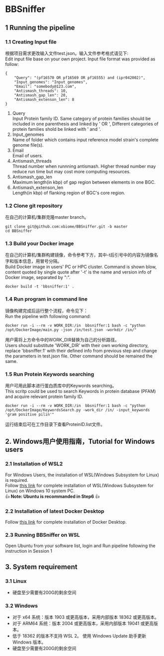 # BBSniffer

## 1 Running the pipeline

### 1.1 Creating Input file
根据项目需求更改输入文件test.json。输入文件参考格式请见下:<br>
Edit input file base on your own project. Input file format was provided as follow:
```
{
    "Query": "(pf16570 OR pf16569 OR pf16555) and (ipr042002)",
    "Input_genomes": "Input_genomes",
    "Email": "somebody@123.com",
    "Antismash_threads": 10,
    "Antismash_gap_len": 20,
    "Antismash_extenson_len": 8
}
```
1. Query<br>
	Input Protein family ID. Same category of protein families should be included in one parenthesis and linked by ' OR ', Different categories of protein families shold be linked with ' and '.
2. Input_genomes<br>
	Name of folder which contains input reference model strain's complete genome file(s).
3. Email<br>
	Email of users.
4. Antismash_threads<br>
	Thread number when runnning antismash. Higher thread number may reduce run time but may cost more computing resources.
5. Antismash_gap_len<br>
	Maximum length(in kbp) of gap region between elements in one BGC.
6. Antismash_extenson_len<br>
	Length(in kbp) of flanking region of BGC's core region.

### 1.2 Clone git repository
在自己的计算机/集群克隆master branch。<br>
```
git clone git@github.com:xbiome/BBSniffer.git -b master
cd BBSniffer
```
###

### 1.3 Build your Docker image
在自己的计算机/集群构建镜像，命令参考下方，其中-t后引号中的内容为镜像名字和版本信息，用冒号分隔。<br>
Build Docker image in users' PC or HPC cluster. Command is shown blow, content quoted by single quote after '-t' is the name and version info of Docker image, separated by ":".
```
docker build -t 'bbsniffer:1' .
```
### 1.4 Run program in command line
镜像构建完成后运行整个流程，命令见下：<br>
Run the pipeline with following command:
```
docker run -i --rm -v WORK_DIR:/in  bbsniffer:1 bash -c "python /opt/DockerImage/main.py -json /in/test.json -workdir /in/"
```
用户需将上方命令中的WORK_DIR替换为自己的分析路径。<br>
Users should substitute 'WORK_DIR' with their own working directory, replace 'bbsniffer:1' with their defined info from previous step and change the parameters in test.json file. Other command should be remained the same.

### 1.5 Run Protein Keywords searching
用户可用此脚本进行蛋白质库中的Keywords searching。<br>
This scritp could be used to search Keywords in protein database (PFAM) and acquire relevant protein family ID.
```
docker run -i --rm -v WORK_DIR:/in  bbsniffer:1 bash -c "python /opt/DockerImage/KeywordsSearch.py -work_dir /in/ -input_keywords 'gram positive pilin'"
```
运行结束后可在工作目录下查看ProteinID.list文件。


## 2. Windows用户使用指南，Tutorial for Windows users

### 2.1 Installation of WSL2
For Windows Users, the installation of WSL(Windows Subsystem for Linux) is required. <br>
Follow [this link](https://docs.microsoft.com/zh-cn/windows/wsl/install-manual) for complete installation of WSL(Windows Subsystem for Linux) on Windows 10 system PC. <br>
:+1: **Note: Ubuntu is recommanded in Step6** :+1:

### 2.2 Installation of latest Docker Desktop
Follow [this link](https://docs.docker.com/desktop/windows/install/) for complete installation of Docker Desktop.

### 2.3 Running BBSniffer on WSL
Open Ubuntu from your software list, login and Run pipeline following the instruction in Session 1


## 3. System requirement
### 3.1 Linux
- 硬盘至少需要有200G的剩余空间
### 3.2 Windows
- 对于 x64 系统：版本 1903 或更高版本，采用内部版本 18362 或更高版本。
- 对于 ARM64 系统：版本 2004 或更高版本，采用内部版本 19041 或更高版本。
- 低于 18362 的版本不支持 WSL 2。 使用 Windows Update 助手更新 Windows 版本。
- 硬盘至少需要有200G的剩余空间
